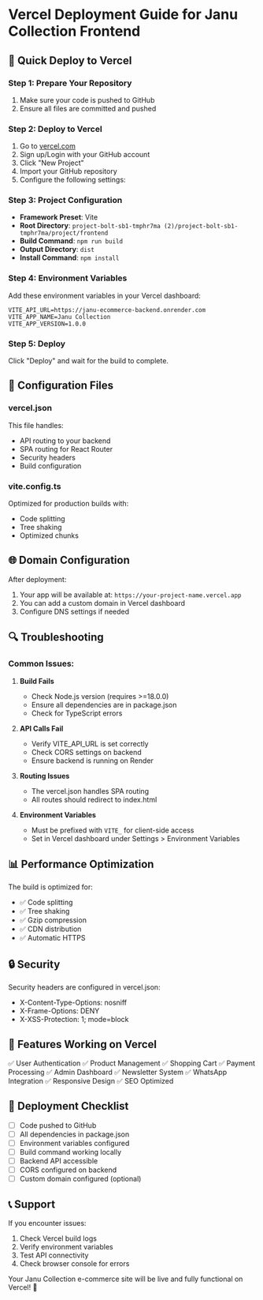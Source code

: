 # Vercel Deployment Guide for Janu Collection Frontend

## 🚀 Quick Deploy to Vercel

### Step 1: Prepare Your Repository
1. Make sure your code is pushed to GitHub
2. Ensure all files are committed and pushed

### Step 2: Deploy to Vercel
1. Go to [vercel.com](https://vercel.com)
2. Sign up/Login with your GitHub account
3. Click "New Project"
4. Import your GitHub repository
5. Configure the following settings:

### Step 3: Project Configuration
- **Framework Preset**: Vite
- **Root Directory**: `project-bolt-sb1-tmphr7ma (2)/project-bolt-sb1-tmphr7ma/project/frontend`
- **Build Command**: `npm run build`
- **Output Directory**: `dist`
- **Install Command**: `npm install`

### Step 4: Environment Variables
Add these environment variables in your Vercel dashboard:

```
VITE_API_URL=https://janu-ecommerce-backend.onrender.com
VITE_APP_NAME=Janu Collection
VITE_APP_VERSION=1.0.0
```

### Step 5: Deploy
Click "Deploy" and wait for the build to complete.

## 🔧 Configuration Files

### vercel.json
This file handles:
- API routing to your backend
- SPA routing for React Router
- Security headers
- Build configuration

### vite.config.ts
Optimized for production builds with:
- Code splitting
- Tree shaking
- Optimized chunks

## 🌐 Domain Configuration

After deployment:
1. Your app will be available at: `https://your-project-name.vercel.app`
2. You can add a custom domain in Vercel dashboard
3. Configure DNS settings if needed

## 🔍 Troubleshooting

### Common Issues:

1. **Build Fails**
   - Check Node.js version (requires >=18.0.0)
   - Ensure all dependencies are in package.json
   - Check for TypeScript errors

2. **API Calls Fail**
   - Verify VITE_API_URL is set correctly
   - Check CORS settings on backend
   - Ensure backend is running on Render

3. **Routing Issues**
   - The vercel.json handles SPA routing
   - All routes should redirect to index.html

4. **Environment Variables**
   - Must be prefixed with `VITE_` for client-side access
   - Set in Vercel dashboard under Settings > Environment Variables

## 📊 Performance Optimization

The build is optimized for:
- ✅ Code splitting
- ✅ Tree shaking
- ✅ Gzip compression
- ✅ CDN distribution
- ✅ Automatic HTTPS

## 🔒 Security

Security headers are configured in vercel.json:
- X-Content-Type-Options: nosniff
- X-Frame-Options: DENY
- X-XSS-Protection: 1; mode=block

## 📱 Features Working on Vercel

✅ User Authentication
✅ Product Management
✅ Shopping Cart
✅ Payment Processing
✅ Admin Dashboard
✅ Newsletter System
✅ WhatsApp Integration
✅ Responsive Design
✅ SEO Optimized

## 🚀 Deployment Checklist

- [ ] Code pushed to GitHub
- [ ] All dependencies in package.json
- [ ] Environment variables configured
- [ ] Build command working locally
- [ ] Backend API accessible
- [ ] CORS configured on backend
- [ ] Custom domain configured (optional)

## 📞 Support

If you encounter issues:
1. Check Vercel build logs
2. Verify environment variables
3. Test API connectivity
4. Check browser console for errors

Your Janu Collection e-commerce site will be live and fully functional on Vercel! 🎉 